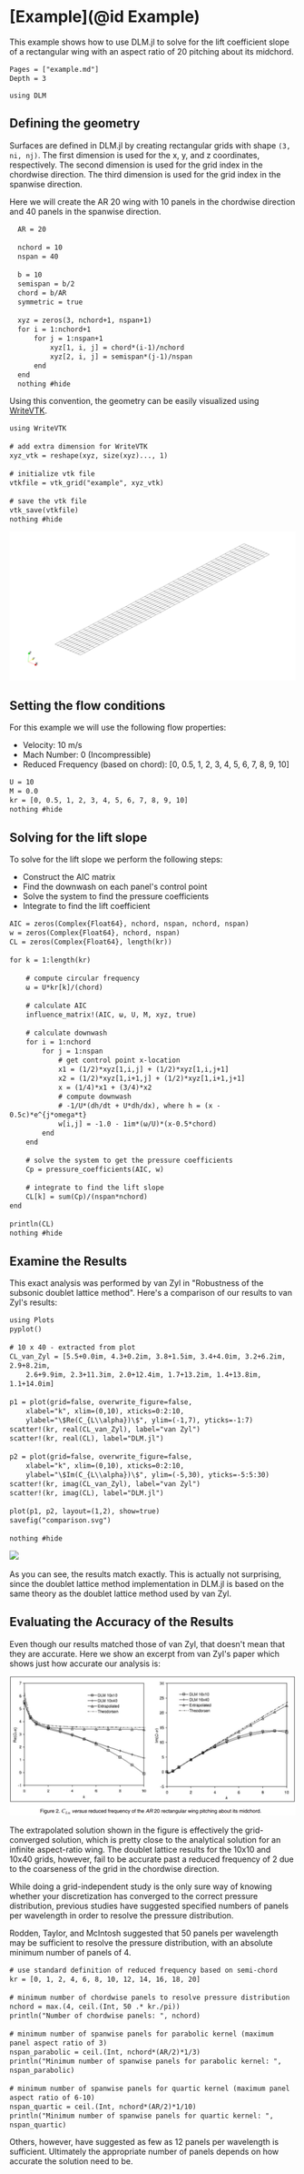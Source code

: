 # [Example](@id Example)

This example shows how to use DLM.jl to solve for the lift coefficient slope of a rectangular wing with an aspect ratio of 20 pitching about its midchord.

```@contents
Pages = ["example.md"]
Depth = 3
```

```@example example
using DLM
```

## Defining the geometry

Surfaces are defined in DLM.jl by creating rectangular grids with shape `(3, ni, nj)`.  The first dimension is used for the x, y, and z coordinates, respectively.  The second dimension is used for the grid index in the chordwise direction.  The third dimension is used for the grid index in the spanwise direction.

Here we will create the AR 20 wing with 10 panels in the chordwise direction and 40 panels in the spanwise direction.
```@example example
  AR = 20

  nchord = 10
  nspan = 40

  b = 10
  semispan = b/2
  chord = b/AR
  symmetric = true

  xyz = zeros(3, nchord+1, nspan+1)
  for i = 1:nchord+1
      for j = 1:nspan+1
          xyz[1, i, j] = chord*(i-1)/nchord
          xyz[2, i, j] = semispan*(j-1)/nspan
      end
  end
  nothing #hide
```

Using this convention, the geometry can be easily visualized using [WriteVTK](https://github.com/jipolanco/WriteVTK.jl).

```@example example
using WriteVTK

# add extra dimension for WriteVTK
xyz_vtk = reshape(xyz, size(xyz)..., 1)

# initialize vtk file
vtkfile = vtk_grid("example", xyz_vtk)

# save the vtk file
vtk_save(vtkfile)
nothing #hide
```

![](geometry.png)

## Setting the flow conditions

For this example we will use the following flow properties:
- Velocity: 10 m/s
- Mach Number: 0 (Incompressible)
- Reduced Frequency (based on chord): [0, 0.5, 1, 2, 3, 4, 5, 6, 7, 8, 9, 10]

```@example example
U = 10
M = 0.0
kr = [0, 0.5, 1, 2, 3, 4, 5, 6, 7, 8, 9, 10]
nothing #hide
```

## Solving for the lift slope

To solve for the lift slope we perform the following steps:
- Construct the AIC matrix
- Find the downwash on each panel's control point
- Solve the system to find the pressure coefficients
- Integrate to find the lift coefficient

```@example example
AIC = zeros(Complex{Float64}, nchord, nspan, nchord, nspan)
w = zeros(Complex{Float64}, nchord, nspan)
CL = zeros(Complex{Float64}, length(kr))

for k = 1:length(kr)

    # compute circular frequency
    ω = U*kr[k]/(chord)

    # calculate AIC
    influence_matrix!(AIC, ω, U, M, xyz, true)

    # calculate downwash
    for i = 1:nchord
        for j = 1:nspan
            # get control point x-location
            x1 = (1/2)*xyz[1,i,j] + (1/2)*xyz[1,i,j+1]
            x2 = (1/2)*xyz[1,i+1,j] + (1/2)*xyz[1,i+1,j+1]
            x = (1/4)*x1 + (3/4)*x2
            # compute downwash
            # -1/U*(dh/dt + U*dh/dx), where h = (x - 0.5c)*e^{j*omega*t}
            w[i,j] = -1.0 - 1im*(ω/U)*(x-0.5*chord)
        end
    end

    # solve the system to get the pressure coefficients
    Cp = pressure_coefficients(AIC, w)

    # integrate to find the lift slope
    CL[k] = sum(Cp)/(nspan*nchord)
end

println(CL)
nothing #hide
```

## Examine the Results

This exact analysis was performed by van Zyl in "Robustness of the subsonic doublet lattice method".  Here's a comparison of our results to van Zyl's results:

```@setup example
using Plots
pyplot()

# 10 x 40 - extracted from plot
CL_van_Zyl = [5.5+0.0im, 4.3+0.2im, 3.8+1.5im, 3.4+4.0im, 3.2+6.2im, 2.9+8.2im,
    2.6+9.9im, 2.3+11.3im, 2.0+12.4im, 1.7+13.2im, 1.4+13.8im, 1.1+14.0im]

p1 = plot(grid=false, overwrite_figure=false,
    xlabel="k", xlim=(0,10), xticks=0:2:10,
    ylabel="\$Re(C_{L\\alpha})\$", ylim=(-1,7), yticks=-1:7)
scatter!(kr, real(CL_van_Zyl), label="van Zyl")
scatter!(kr, real(CL), label="DLM.jl")

p2 = plot(grid=false, overwrite_figure=false,
    xlabel="k", xlim=(0,10), xticks=0:2:10,
    ylabel="\$Im(C_{L\\alpha})\$", ylim=(-5,30), yticks=-5:5:30)
scatter!(kr, imag(CL_van_Zyl), label="van Zyl")
scatter!(kr, imag(CL), label="DLM.jl")

plot(p1, p2, layout=(1,2), show=true)
savefig("comparison.svg")

nothing #hide
```

![](comparison.svg)

As you can see, the results match exactly.  This is actually not surprising,
since the doublet lattice method implementation in DLM.jl is based on the same theory as the doublet lattice method used by van Zyl.

## Evaluating the Accuracy of the Results

Even though our results matched those of van Zyl, that doesn't mean that they are accurate.  Here we show an excerpt from van Zyl's paper which shows just how accurate our analysis is:

![](vanZyl.png)

The extrapolated solution shown in the figure is effectively the grid-converged solution, which is pretty close to the analytical solution for an infinite aspect-ratio wing.  The doublet lattice results for the 10x10 and 10x40 grids, however,
fail to be accurate past a reduced frequency of 2 due to the coarseness of the grid in the chordwise direction.

While doing a grid-independent study is the only sure way of knowing whether your discretization has converged to the correct pressure distribution, previous studies have suggested specified numbers of panels per wavelength in order to resolve the pressure distribution.

Rodden, Taylor, and McIntosh suggested that 50 panels per wavelength may be sufficient to resolve the pressure distribution, with an absolute minimum number of panels of 4.

```@example example
# use standard definition of reduced frequency based on semi-chord
kr = [0, 1, 2, 4, 6, 8, 10, 12, 14, 16, 18, 20]

# minimum number of chordwise panels to resolve pressure distribution
nchord = max.(4, ceil.(Int, 50 .* kr./pi))
println("Number of chordwise panels: ", nchord)

# minimum number of spanwise panels for parabolic kernel (maximum panel aspect ratio of 3)
nspan_parabolic = ceil.(Int, nchord*(AR/2)*1/3)
println("Minimum number of spanwise panels for parabolic kernel: ", nspan_parabolic)

# minimum number of spanwise panels for quartic kernel (maximum panel aspect ratio of 6-10)
nspan_quartic = ceil.(Int, nchord*(AR/2)*1/10)
println("Minimum number of spanwise panels for quartic kernel: ", nspan_quartic)
```

Others, however, have suggested as few as 12 panels per wavelength is sufficient.  Ultimately the appropriate number of panels depends on how accurate the solution need to be.
